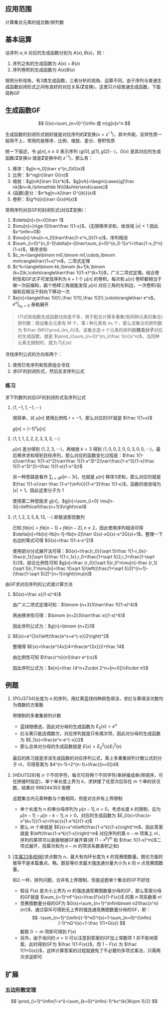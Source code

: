 ## 应用范围

计算集合元素的组合数/排列数

## 基本运算

设序列 $a,b$ 对应的生成函数分别为 $A(x),B(x)$，则：

1. 序列之和的生成函数为 $A(x)+B(x)$
2. 序列卷积的生成函数为 $A(x)B(x)$

按照分析视角，有3类生成函数，三者分析的视角、运算不同。由于序列与普通生成函数封闭形式之间有良好的对应关系(**Z**变换)，这里只介绍普通生成函数，下面简称GF

## 生成函数GF

$$
G(x)=\sum_{n=0}^{\infin 或 m}g[n]x^n
$$

生成函数的封闭形式刚好就是对应序列的**Z**变换($x=z^{-1}$)，其中共轭、反转性质一般用不上，常用的是移序、比例、缩放、差分、卷积性质

统一下描述，令 $g[n],n\ge 0$ 表示序列 $\langle g[0],g[1],g[2]\cdots\rangle$，$G(x)$ 是其对应的生成函数/**Z**变换($x$ 就是**Z**变换中的 $z^{-1}$)，那么有：

1. 移序：$g[n-n_0]\lrarr x^{n_0}G(x)$
2. 比例：$r^ng[n]\lrarr G(rx)$
3. 缩放：$g[n/k]\lrarr G(x^k)$，$g[n/k]=\begin{cases}g[\frac nk]&n=ik,i\in\mathbb N\\0&ohter\end{cases}$
4. (函数)差分：$n^kg[n+k]\lrarr G^{(k)}(x)$
5. 卷积：$(g*h)[n]\lrarr G(x)H(x)$

常用序列对应GF的封闭形式(对应**Z**变换)：

1. $\delta[n]=[n=0]\lrarr 1$
2. $\mu[n]=[n\ge 0]\lrarr\frac 1{1-x}$，(无限移序求和，收敛域 $|x|<1$ 因此 $x^\infin=0$)
3. $\mu[n]-\mu[n-n_0]\lrarr\frac{1-x^n_0}{1-x}$，序列相消
4. $\sum_{i=0}^{n_0-1}\delta[n-i]\lrarr\sum_{i=0}^{n_0-1}x^i=\frac{1-x_0^n}{1-x}$，移序求和
5. $c_m=\langle\binom m0,\binom m1,\cdots,\binom mm\rangle\lrarr(1+x)^m$，二项式定理
6. $c^k=\langle\binom kk,\binom {k+1}k,\binom {k+2}k,\cdots\rangle\lrarr\frac 1{(1-x)^{k+1}}$，广义二项式定理。结合卷积性和GF式子可发现序列为 $k+1$ 个 $\mu[n]$ 的卷积。每次和 $\mu[n]$ 卷积都相当于做一次前缀和，画个杨辉三角就能发现 $\mu[n]$ 对应三角的左斜边，一次卷积/前缀和后相当于斜向下移动一次
7. $e[n]=\langle\frac 1{0!},\frac 1{1!},\frac 1{2!},\cdots\rangle\lrarr e^x$，$e^x|_{x_0=0}$ 泰勒展开

> (7)式和指数生成函数功效差不多，用于配合计算多重集(有同种元素的集合)排列数：假设集合元素有 $M$ 个，第 $i$ 种元素有 $m_i$ 个，那么该集合的排列数为 $\frac {M!}{\prod_i(m_i!)}$，该集合选 $n$ 个元素的排列数**除去分子**对应的生成函数，就是 $\prod_i(\sum_{n=0}^{m_i}\frac 1{n!}x^n)$，当同种元素无限制时，就为 $\prod_iE_i(x)$

寻找序列公式的方向有两个：

1. 使用已有序列和性质组合寻找
2. 求GF的封闭形式，然后反求序列公式

### 练习

求下列数列对应GF的封闭形式及序列公式

1. $\langle 1,-1,1,-1,\cdots\rangle$
   
   很简单，对 $\mu[n]$ 使用比例性 $r=-1$，那么对应的GF就是 $\frac 1{1+x}$
   
   $g[n]=(-1)^n\mu[n]$

2. $\langle 1,1,1,2,2,2,3,3,3,\cdots\rangle$
   
   $\mu[n]$ 差分得到 $\langle 1,2,3,\cdots\rangle$，再缩放 $k=3$ 得到 $\langle 1,0,0,2,0,0,3,0,0,\cdots\rangle$，最后移序求和得到目标序列，那么对应的函数变化过程是：$\frac 1{1-x}\rarr\frac 1{(1-x)^2}\rarr\frac 1{(1-x^3)^2}\rarr\frac{1-x^3}{1-x}\frac 1{(1-x^3)^2}=\frac 1{(1-x)(1-x^3)}$
   
   另一种思路是看作 $\sum_{i=0}\mu[n-3i]$，也就是 $\mu[n]$ 移序3求和，那么对应的就是 $\frac 1{1-x}\rarr \frac {1-x^{\infin}}{1-x^3}\frac 1{1-x}$，函数的收敛域为 $|x|<1$，因此这里分子为 $1$
   
   使用第二种思路求 $g[n]$，$g[n]=\sum_{i=0} \mu[n-3i]=\left\lceil\frac{n+1}3\right\rceil$

3. $\langle 1,1,2,3,5,8,13,\cdots\rangle$ 即斐波那契数列
   
   已知 $fib[n]=fib[n-1]+fib[n-2],n\ge 2$，因此使用序列相消可得 $\delta[n]=fib[n]-fib[n-1]-fib[n-2]\lrarr G(x)-xG(x)-x^2G(x)=1$，整理一下右边的等式可得 $G(x)=\frac 1{1-x-x^2}$
   
   使用部分分式展开法可得：$G(x)=\frac{r_0}{\sqrt 5}\frac 1{1-r_0x}-\frac{r_1}{\sqrt 5}\frac 1{1-r_1x},r_0=\frac{1+\sqrt 5}2,r_1=\frac{1-\sqrt 5}2$，结合比例性可知 $g[n]=\frac {r_0}{\sqrt 5}r_0^n\mu[n]-\frac {r_1}{\sqrt 5}r_1^n\mu[n]=\frac 1{\sqrt 5}\left((\frac{1+\sqrt 5}2)^{n+1}-(\frac{1-\sqrt 5}2)^{n+1}\right)\mu[n]$

由GF求对应序列的公式或计算方法

1. $G(x)=\frac x{(1-x)^4}$
   
   由广义二项式定理可知：$\binom {n+3}3\lrarr\frac 1{(1-x)^4}$
   
   再由移序性可得：$\binom {n+2}3\lrarr\frac x{(1-x)^4}$
   
   因此序列公式为：$g[n]=\binom {n+2}3$

2. $E(x)=e^{2x}\left(\frac{e^x+e^{-x}}2\right)^2$
   
   整理得 $E(x)=\frac{e^{4x}}4+\frac{e^{2x}}2+\frac 14$
   
   由比例性可知 $\frac{r^n}{n!}\lrarr e^{rx}$
   
   因此序列公式为：$e[n]=\frac {4^n+2\cdot 2^n+[n=0]}{4\cdot n!}$

## 例题

1. [POJ3734]长度为 $n$ 的序列，用红黄蓝绿四种颜色填涂，求红与黄填涂次数均为偶数的方案数

   带限制的多重集排列计数

   + 蓝绿随便选，因此对分母的生成函数为 $E_0(x)=e^x$
   + 红与黄只能选偶数次，对应序列就是只有偶次项，因此对分母的生成函数为 $E_1(x)=\frac{e^x-e^{-x}}2$
   + 那么总体对分母的生成函数就是 $E(x)=E_0^2(x)E_1^2(x)$

   最后的练习就是求该生成函数的对应序列公式，乘上多重集排列计数公式的分子 $n!$，可得答案为 $4^{n-1}+2^{n-1}+\frac{[n=0]}4$

2. [HDU7328]有 $n$ 个不同字符，每次可将两个不同字符/串拼接成串(带顺序，可在拼接时指定)，单个串长度上界为 $k$，求拼接了任意次后存在 $m$ 个串的状况数，结果对 $998244353$ 取模

   这题集合内元素种数与个数相同，但是对合并有上界限制

   + 单个长度为 $n$ 的串分母序列为 $\mu[n-1],n>0$，考虑长度 $k$ 的限制，应为 $\mu[n-1]-\mu[n-k-1],n>0$，对应的生成函数为 $E_0(x)=\frac{x-x^{k+1}}{1-x}=\frac{x(1-x^k)}{1-x}$
   + 那么 $m$ 个串就是 $E(x)=x^m\left(\frac{1-x^k}{1-x}\right)^m$，因此答案就是 $\left(\frac{1-x^k}{1-x}\right)^m$ 对应序列的第 $n-m$ 项乘上 $n!$，序列的某项可以直接根据GF展开算(把 $(1-x^k)^m$ 和 $\frac 1{(1-x)^m}$二项式展开，找幂次和为 $n-m$ 的项求系数乘积之和)

3. [[牛客23多校8B]](https://ac.nowcoder.com/acm/contest/57362/B)求点数为 $n$，最大有向环长度为 $k$ 的竞赛图数量。图论方面的推导不是本篇重点，略。题目等价求最大强连通分量大小为 $k$ 的 $n$ 点竞赛图数量。

   和2.一样，排列问题，合并有上界限制，但是这题单个集合的GF不好找

   + 假设 $F(x)$ 是大小上界为 $m$ 的强连通竞赛图数量分母的GF，那么答案分母的GF就是 $\sum_{i=1}^nF^i(x)=\frac{F(x)}{1-F(x)}$ 的第 $n$ 项系数乘 $n!$
   + 竞赛图数量分母的GF为 $G(x)=\sum_{n=1}^\infin\binom n2\frac{x^n}{n!}$，通过容斥可得到无上界的强连通竞赛图数量分母的GF，即：
      $$
      -\sum_{n=1}^{\infin}(-1)^nG^i(x)=1-\sum_{n=0}^{\infin}(-1)^nG^i(x)=1-\frac 1{1+G(x)}
      $$
      截取 $0\sim m$ 项即可得到 $F(x)$
   + 另外，由于询问的 $n>0$ 可以注意到答案的GF加上常数项 $1$ 并不影响答案，此时得到GF为 $\frac 1{1-F(x)}$，而 $1-F(x)$ 为 $\frac 1{1+G(x)}$，这样计算答案的过程就避免了不必要的多项式乘法，只需两次求逆即可

## 扩展

### 五边形数定理

$$
\prod_{i=1}^\infin(1-x^i)=\sum_{k=0}^\infin(-1)^kx^{k(3k\pm 1)/2}
$$
